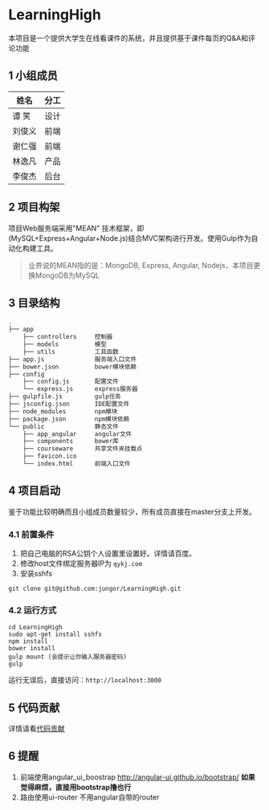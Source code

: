 # LearningHigh

本项目是一个提供大学生在线看课件的系统，并且提供基于课件每页的Q&A和评论功能

## 1 小组成员

|姓名|分工|
|---|---|
|谭 笑|设计|
|刘俊义|前端|
|谢仁强|前端|
|林逸凡|产品|
|李俊杰|后台|

## 2 项目构架

项目Web服务端采用"MEAN" 技术框架，即(MySQL+Express+Angular+Node.js)结合MVC架构进行开发。使用Gulp作为自动化构建工具。

> 业界说的MEAN指的是：MongoDB, Express, Angular, Nodejs，本项目更换MongoDB为MySQL

## 3 目录结构

```bash
.
├── app
    ├── controllers     控制器
    ├── models          模型
    ├── utils           工具函数
├── app.js              服务端入口文件
├── bower.json          bower模块依赖
├── config
    ├── config.js       配置文件
    └── express.js      express服务器
├── gulpfile.js         gulp任务
├── jsconfig.json       IDE配置文件
├── node_modules        npm模块
├── package.json        npm模块依赖
└── public              静态文件
    ├── app_angular     angular文件
    ├── components      bower库
    ├── courseware      共享文件夹挂载点
    ├── favicon.ico
    └── index.html      前端入口文件


```

## 4 项目启动

鉴于功能比较明确而且小组成员数量较少，所有成员直接在master分支上开发。

### 4.1 前置条件

1. 把自己电脑的RSA公钥个人设置里设置好。详情请百度。
2. 修改host文件绑定服务器IP为 `qykj.com`
3. 安装sshfs
```
git clone git@github.com:jungor/LearningHigh.git
```

### 4.2 运行方式

```
cd LearningHigh
sudo apt-get install sshfs
npm install
bower install
gulp mount (会提示让你输入服务器密码)
gulp
```
运行无误后，直接访问：`http://localhost:3000`

## 5 代码贡献
详情请看[代码贡献](contributing.md)

## 6 提醒
1. 前端使用angular_ui_boostrap  http://angular-ui.github.io/bootstrap/
   **如果觉得麻烦，直接用bootstrap撸也行**
2. 路由使用ui-router 不用angular自带的router

